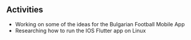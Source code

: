 ## Activities
- Working on some of the ideas for the Bulgarian Football Mobile App
- Researching how to run the IOS Flutter app on Linux
